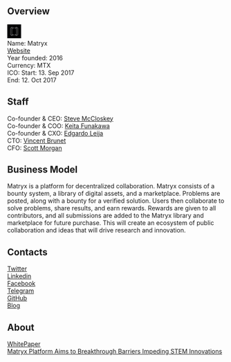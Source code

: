 ## Overview
![logo](../projects/logo/matryx.png)  
Name: Matryx  
[Website](https://www.matryx.ai/)  
Year founded: 2016  
Currency: MTX  
ICO: Start: 13. Sep 2017  
End: 12. Oct 2017
## Staff
Co-founder & CEO: [Steve McCloskey](../people/steve_mccloskey.md)  
Co-founder & COO: [Keita Funakawa](../people/keita_funakawa.md)  
Co-founder & CXO: [Edgardo Leija](../people/edgardo_leija.md)  
CTO: [Vincent Brunet](../people/vincent_brunet.md)  
CFO: [Scott Morgan](../people/scott_morgan.md)  
## Business Model
Matryx is a platform for decentralized collaboration. Matryx consists of a bounty system, a library of digital assets, and a marketplace. Problems are posted, along with a bounty for a verified solution. Users then collaborate to solve problems, share results, and earn rewards. Rewards are given to all contributors, and all submissions are added to the Matryx library and marketplace for future purchase. This will create an ecosystem of public collaboration and ideas that will drive research and innovation.
## Contacts  
[Twitter](https://twitter.com/matryx_ai)  
[Linkedin](https://www.linkedin.com/company/11238967/)  
[Facebook](https://www.facebook.com/matryxai/)  
[Telegram](https://t.me/matryxai)  
[GitHub](https://github.com/matryx)  
[Blog](https://blog.matryx.ai/?gi=d9175c51c70a)  
## About  
[WhitePaper](https://matryx.ai/matryx-whitepaper.pdf)    
[Matryx Platform Aims to Breakthrough Barriers Impeding STEM Innovations](http://www.prnewswire.com/news-releases/matryx-platform-aims-to-breakthrough-barriers-impeding-stem-innovations-300513730.html?tc=eml_cleartime)
